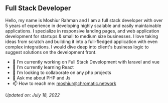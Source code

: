 ## Full Stack Developer

Hello, my name is Moshiur Rahman and I am a full stack developer with over 5 years of experience in developing highly scalable and easily maintainable applications. I specialize in responsive landing pages, and web application development for startups & small to medium size businesses. I love taking ideas from scratch and building it into a full-fledged application with even complex integrations. I would dive deep into client's business logic to suggest solutions on the development front.

-   🔭 I’m currently working on Full Stack Development with laravel and vue
-   🌱 I’m currently learning React
-   👯 I’m looking to collaborate on any php projects
-   💬 Ask me about PHP and Js
-   📫 How to reach me: moshiur@chromatic.network

_Updated on: July 18, 2022_
